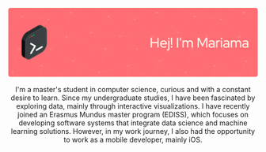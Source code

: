 ![Header](./github-header-image.png)


<p style="text-align: center;">I'm a master's student in computer science, curious and with a constant desire to learn. Since my undergraduate studies, I have been fascinated by exploring data, mainly through interactive visualizations. I have recently joined an Erasmus Mundus master program (EDISS), which focuses on developing software systems that integrate data science and machine learning solutions. However, in my work journey, I also had the opportunity to work as a mobile developer, mainly iOS.</p>

<!--
**mariamaOlive/mariamaOlive** is a ✨ _special_ ✨ repository because its `README.md` (this file) appears on your GitHub profile.

Here are some ideas to get you started:

- 🔭 I’m currently working on ...
- 🌱 I’m currently learning ...
- 👯 I’m looking to collaborate on ...
- 🤔 I’m looking for help with ...
- 💬 Ask me about ...
- 📫 How to reach me: ...
- 😄 Pronouns: ...
- ⚡ Fun fact: ...
-->

